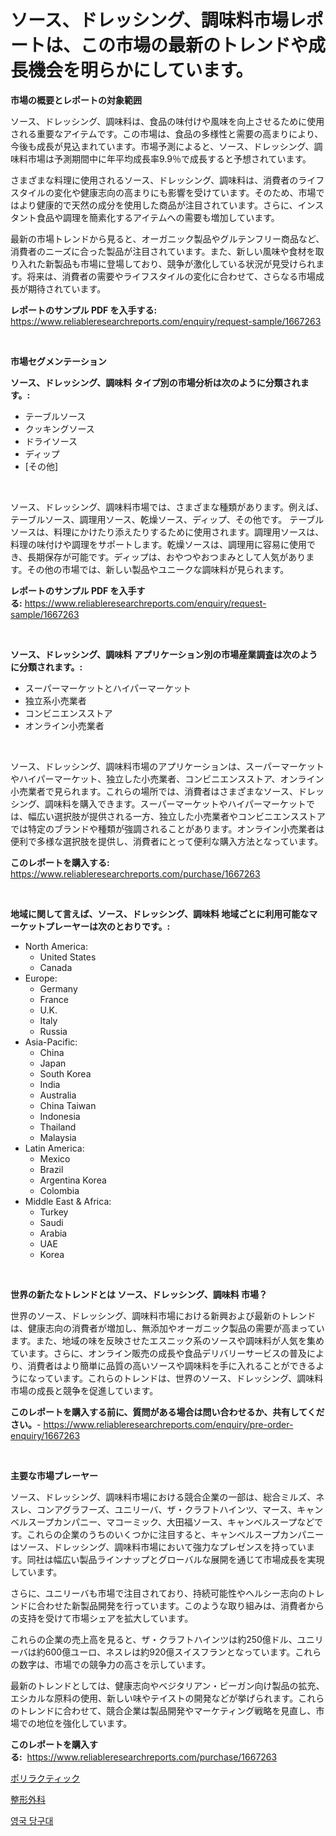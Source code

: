 <p><h1>ソース、ドレッシング、調味料市場レポートは、この市場の最新のトレンドや成長機会を明らかにしています。</h1></p><p><strong>市場の概要とレポートの対象範囲</strong></p>
<p><p>ソース、ドレッシング、調味料は、食品の味付けや風味を向上させるために使用される重要なアイテムです。この市場は、食品の多様性と需要の高まりにより、今後も成長が見込まれています。市場予測によると、ソース、ドレッシング、調味料市場は予測期間中に年平均成長率9.9％で成長すると予想されています。</p><p>さまざまな料理に使用されるソース、ドレッシング、調味料は、消費者のライフスタイルの変化や健康志向の高まりにも影響を受けています。そのため、市場ではより健康的で天然の成分を使用した商品が注目されています。さらに、インスタント食品や調理を簡素化するアイテムへの需要も増加しています。</p><p>最新の市場トレンドから見ると、オーガニック製品やグルテンフリー商品など、消費者のニーズに合った製品が注目されています。また、新しい風味や食材を取り入れた新製品も市場に登場しており、競争が激化している状況が見受けられます。将来は、消費者の需要やライフスタイルの変化に合わせて、さらなる市場成長が期待されています。</p></p>
<p><strong>レポートのサンプル PDF を入手する:</strong> <a href="https://www.reliableresearchreports.com/enquiry/request-sample/1667263">https://www.reliableresearchreports.com/enquiry/request-sample/1667263</a></p>
<p>&nbsp;</p>
<p><strong>市場セグメンテーション</strong></p>
<p><strong>ソース、ドレッシング、調味料 タイプ別の市場分析は次のように分類されます。:</strong></p>
<p><ul><li>テーブルソース</li><li>クッキングソース</li><li>ドライソース</li><li>ディップ</li><li>[その他]</li></ul></p>
<p>&nbsp;</p>
<p><p>ソース、ドレッシング、調味料市場では、さまざまな種類があります。例えば、テーブルソース、調理用ソース、乾燥ソース、ディップ、その他です。 テーブルソースは、料理にかけたり添えたりするために使用されます。調理用ソースは、料理の味付けや調理をサポートします。乾燥ソースは、調理用に容易に使用でき、長期保存が可能です。ディップは、おやつやおつまみとして人気があります。その他の市場では、新しい製品やユニークな調味料が見られます。</p></p>
<p><strong>レポートのサンプル PDF を入手する:</strong>&nbsp;<a href="https://www.reliableresearchreports.com/enquiry/request-sample/1667263">https://www.reliableresearchreports.com/enquiry/request-sample/1667263</a></p>
<p>&nbsp;</p>
<p><strong> ソース、ドレッシング、調味料 アプリケーション別の市場産業調査は次のように分類されます。:</strong></p>
<p><ul><li>スーパーマーケットとハイパーマーケット</li><li>独立系小売業者</li><li>コンビニエンスストア</li><li>オンライン小売業者</li></ul></p>
<p>&nbsp;</p>
<p><p>ソース、ドレッシング、調味料市場のアプリケーションは、スーパーマーケットやハイパーマーケット、独立した小売業者、コンビニエンスストア、オンライン小売業者で見られます。これらの場所では、消費者はさまざまなソース、ドレッシング、調味料を購入できます。スーパーマーケットやハイパーマーケットでは、幅広い選択肢が提供される一方、独立した小売業者やコンビニエンスストアでは特定のブランドや種類が強調されることがあります。オンライン小売業者は便利で多様な選択肢を提供し、消費者にとって便利な購入方法となっています。</p></p>
<p><strong>このレポートを購入する:</strong>&nbsp; <a href="https://www.reliableresearchreports.com/purchase/1667263">https://www.reliableresearchreports.com/purchase/1667263</a></p>
<p>&nbsp;</p>
<p><strong>地域に関して言えば、ソース、ドレッシング、調味料 地域ごとに利用可能なマーケットプレーヤーは次のとおりです。:</strong></p>
<p><ul>
    <li>
        North America:
        <ul>
            <li>United States</li>
            <li>Canada</li>
        </ul>
    </li>
    <li>
        Europe:
        <ul>
            <li>Germany</li>
            <li>France</li>
            <li>U.K.</li>
            <li>Italy</li>
            <li>Russia</li>
        </ul>
    </li>
    <li>
        Asia-Pacific:
        <ul>
            <li>China</li>
            <li>Japan</li>
            <li>South Korea</li>
            <li>India</li>
            <li>Australia</li>
            <li>China Taiwan</li>
            <li>Indonesia</li>
            <li>Thailand</li>
            <li>Malaysia</li>
        </ul>
    </li>
    <li>
        Latin America:
        <ul>
            <li>Mexico</li>
            <li>Brazil</li>
            <li>Argentina Korea</li>
            <li>Colombia</li>
        </ul>
    </li>
    <li>
        Middle East & Africa:
        <ul>
            <li>Turkey</li>
            <li>Saudi</li>
            <li>Arabia</li>
            <li>UAE</li>
            <li>Korea</li>
        </ul>
    </li>
    </ul></p>
<p>&nbsp;</p>
<p><strong>世界の新たなトレンドとは ソース、ドレッシング、調味料 市場？</strong></p>
<p><p>世界のソース、ドレッシング、調味料市場における新興および最新のトレンドは、健康志向の消費者が増加し、無添加やオーガニック製品の需要が高まっています。また、地域の味を反映させたエスニック系のソースや調味料が人気を集めています。さらに、オンライン販売の成長や食品デリバリーサービスの普及により、消費者はより簡単に品質の高いソースや調味料を手に入れることができるようになっています。これらのトレンドは、世界のソース、ドレッシング、調味料市場の成長と競争を促進しています。</p></p>
<p><strong>このレポートを購入する前に、質問がある場合は問い合わせるか、共有してください。</strong>- <a href="https://www.reliableresearchreports.com/enquiry/pre-order-enquiry/1667263">https://www.reliableresearchreports.com/enquiry/pre-order-enquiry/1667263</a></p>
<p>&nbsp;</p>
<p><strong>主要な市場プレーヤー</strong></p>
<p><p>ソース、ドレッシング、調味料市場における競合企業の一部は、総合ミルズ、ネスレ、コンアグラフーズ、ユニリーバ、ザ・クラフトハインツ、マース、キャンベルスープカンパニー、マコーミック、大田福ソース、キャンベルスープなどです。これらの企業のうちのいくつかに注目すると、キャンベルスープカンパニーはソース、ドレッシング、調味料市場において強力なプレゼンスを持っています。同社は幅広い製品ラインナップとグローバルな展開を通じて市場成長を実現しています。</p><p>さらに、ユニリーバも市場で注目されており、持続可能性やヘルシー志向のトレンドに合わせた新製品開発を行っています。このような取り組みは、消費者からの支持を受けて市場シェアを拡大しています。</p><p>これらの企業の売上高を見ると、ザ・クラフトハインツは約250億ドル、ユニリーバは約600億ユーロ、ネスレは約920億スイスフランとなっています。これらの数字は、市場での競争力の高さを示しています。</p><p>最新のトレンドとしては、健康志向やベジタリアン・ビーガン向け製品の拡充、エシカルな原料の使用、新しい味やテイストの開発などが挙げられます。これらのトレンドに合わせて、競合企業は製品開発やマーケティング戦略を見直し、市場での地位を強化しています。</p></p>
<p><strong>このレポートを購入する:</strong>&nbsp;&nbsp;<a href="https://www.reliableresearchreports.com/purchase/1667263">https://www.reliableresearchreports.com/purchase/1667263</a></p>
<p><p><a href="https://github.com/JacksonWiza1924/Market-Research-Report-List-1/blob/main/805652914501.md">ポリラクティック</a></p><p><a href="https://github.com/Calvi3ynJerde867/Market-Research-Report-List-1/blob/main/260529614500.md">整形外科</a></p><p><a href="https://github.com/RichardLueilwitz787/Market-Research-Report-List-1/blob/main/188644813665.md">영국 당구대</a></p></p>
